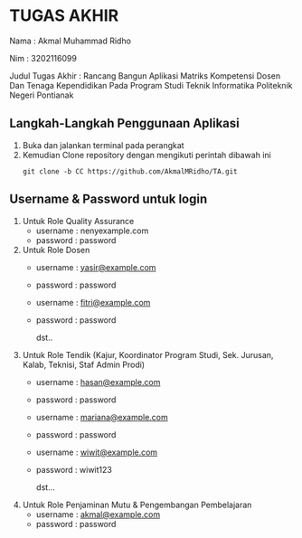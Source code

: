 # TUGAS AKHIR
Nama : Akmal Muhammad Ridho

Nim : 3202116099

Judul Tugas Akhir : Rancang Bangun Aplikasi Matriks Kompetensi Dosen Dan Tenaga Kependidikan Pada Program Studi Teknik Informatika Politeknik Negeri Pontianak

## Langkah-Langkah Penggunaan Aplikasi
1. Buka dan jalankan terminal pada perangkat
2. Kemudian Clone repository dengan mengikuti perintah dibawah ini
   ```
   git clone -b CC https://github.com/AkmalMRidho/TA.git
   ```

## Username & Password untuk login
1. Untuk Role Quality Assurance
   - username : nenyexample.com
   - password : password
2. Untuk Role Dosen
   - username : yasir@example.com
   - password : password
     
   - username : fitri@example.com
   - password : password
     
     dst..
3. Untuk Role Tendik (Kajur, Koordinator Program Studi, Sek. Jurusan, Kalab, Teknisi, Staf Admin Prodi)
   - username : hasan@example.com
   - password : password
  
   - username : mariana@example.com
   - password : password
  
   - username : wiwit@example.com
   - password : wiwit123
     
     dst...
4. Untuk Role Penjaminan Mutu & Pengembangan Pembelajaran
   - username : akmal@example.com
   - password : password
